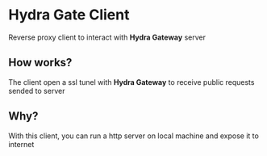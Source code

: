 # Hydra Gate Client
Reverse proxy client to interact with **Hydra Gateway** server

## How works?
The client open a ssl tunel with **Hydra Gateway** to receive public requests sended to server

## Why?
With this client, you can run a http server on local machine and expose it to internet

